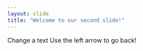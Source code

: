 ```yaml
---
layout: slide
title: "Welcome to our second slide!"
---
```

Change a text
Use the left arrow to go back!
